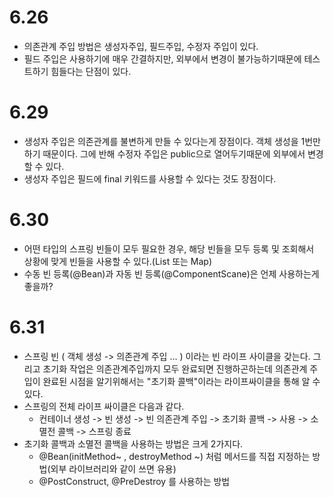 
# 6.26
- 의존관계 주입 방법은 생성자주입, 필드주입, 수정자 주입이 있다.
- 필드 주입은 사용하기에 매우 간결하지만, 외부에서 변경이 불가능하기때문에 테스트하기 힘들다는 단점이 있다.

# 6.29
- 생성자 주입은 의존관계를 불변하게 만들 수 있다는게 장점이다. 객체 생성을 1번만하기 때문이다. 그에 반해 수정자 주입은 public으로 열어두기때문에 외부에서 변경할 수 있다.
- 생성자 주입은 필드에 final 키워드를 사용할 수 있다는 것도 장점이다.

# 6.30
- 어떤 타입의 스프링 빈들이 모두 필요한 경우, 해당 빈들을 모두 등록 및 조회해서 상황에 맞게 빈들을 사용할 수 있다.(List 또는 Map)
- 수동 빈 등록(@Bean)과 자동 빈 등록(@ComponentScane)은 언제 사용하는게 좋을까?

# 6.31
- 스프링 빈 ( 객체 생성 -> 의존관계 주입 ... ) 이라는 빈 라이프 사이클을 갖는다. 그리고 초기화 작업은 의존관계주입까지 모두 완료되면 진행하곤하는데 의존관계 주입이 완료된 시점을 알기위해서는 "초기화 콜백"이라는 라이프싸이클을 통해 알 수 있다.
- 스프링의 전체 라이프 싸이클은 다음과 같다.
    - 컨테이너 생성 -> 빈 생성 -> 빈 의존관계 주입 -> 초기화 콜백 -> 사용 -> 소멸전 콜백 -> 스프링 종료
- 초기화 콜백과 소멸전 콜백을 사용하는 방법은 크게 2가지다.
    - @Bean(initMethod~ , destroyMethod ~) 처럼 메서드를 직접 지정하는 방법(외부 라이브러리와 같이 쓰면 유용)
    - @PostConstruct, @PreDestroy 를 사용하는 방법

